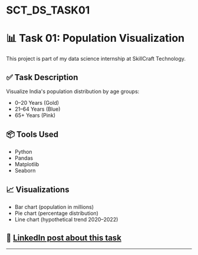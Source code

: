 # SCT_DS_TASK01
# 📊 Task 01: Population Visualization

This project is part of my data science internship at SkillCraft Technology.

## ✅ Task Description
Visualize India's population distribution by age groups:
- 0–20 Years (Gold)
- 21–64 Years (Blue)
- 65+ Years (Pink)

## 📦 Tools Used
- Python
- Pandas
- Matplotlib
- Seaborn

## 📈 Visualizations
- Bar chart (population in millions)
- Pie chart (percentage distribution)
- Line chart (hypothetical trend 2020–2022)

## 🔗 [LinkedIn post about this task](https://www.linkedin.com/feed/update/urn:li:activity:7353722172760092673/)

---
